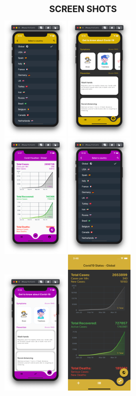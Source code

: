 <br/>
<h1 align="center"> SCREEN SHOTS </h1>
<p>
<img src="https://github.com/saksham2410/coronaAppDart/blob/master/Screenshots/screen1.png" alt="sc1" width="200">
<img src="https://github.com/saksham2410/coronaAppDart/blob/master/Screenshots/Screen2.png" alt="sc2" width="200">
<img src="https://github.com/saksham2410/coronaAppDart/blob/master/Screenshots/Screen3.png" alt="sc3" width="200">
<img src="https://github.com/saksham2410/coronaAppDart/blob/master/Screenshots/Screen4.png" alt="sc4" width="200">
<img src="https://github.com/saksham2410/coronaAppDart/blob/master/Screenshots/Screen5.png" alt="sc5" width="200">
<img src="https://github.com/saksham2410/coronaAppDart/blob/master/Screenshots/Screen6.png" alt="sc6" width="200">
</p>
